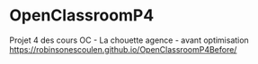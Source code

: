 # OpenClassroomP4
Projet 4 des cours OC - La chouette agence - avant optimisation
https://robinsonescoulen.github.io/OpenClassroomP4Before/
